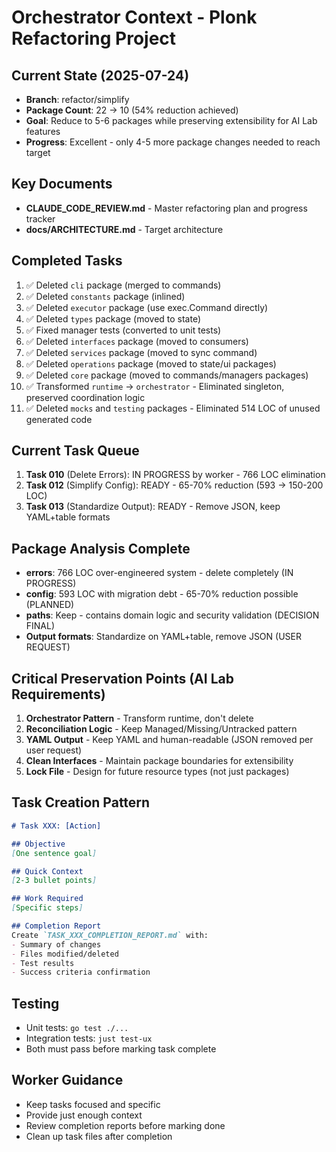 # Orchestrator Context - Plonk Refactoring Project

## Current State (2025-07-24)
- **Branch**: refactor/simplify
- **Package Count**: 22 → 10 (54% reduction achieved)
- **Goal**: Reduce to 5-6 packages while preserving extensibility for AI Lab features
- **Progress**: Excellent - only 4-5 more package changes needed to reach target

## Key Documents
- **CLAUDE_CODE_REVIEW.md** - Master refactoring plan and progress tracker
- **docs/ARCHITECTURE.md** - Target architecture

## Completed Tasks
1. ✅ Deleted `cli` package (merged to commands)
2. ✅ Deleted `constants` package (inlined)
3. ✅ Deleted `executor` package (use exec.Command directly)
4. ✅ Deleted `types` package (moved to state)
5. ✅ Fixed manager tests (converted to unit tests)
6. ✅ Deleted `interfaces` package (moved to consumers)
7. ✅ Deleted `services` package (moved to sync command)
8. ✅ Deleted `operations` package (moved to state/ui packages)
9. ✅ Deleted `core` package (moved to commands/managers packages)
10. ✅ Transformed `runtime` → `orchestrator` - Eliminated singleton, preserved coordination logic
11. ✅ Deleted `mocks` and `testing` packages - Eliminated 514 LOC of unused generated code

## Current Task Queue
1. **Task 010** (Delete Errors): IN PROGRESS by worker - 766 LOC elimination
2. **Task 012** (Simplify Config): READY - 65-70% reduction (593 → 150-200 LOC)
3. **Task 013** (Standardize Output): READY - Remove JSON, keep YAML+table formats

## Package Analysis Complete
- **errors**: 766 LOC over-engineered system - delete completely (IN PROGRESS)
- **config**: 593 LOC with migration debt - 65-70% reduction possible (PLANNED)
- **paths**: Keep - contains domain logic and security validation (DECISION FINAL)
- **Output formats**: Standardize on YAML+table, remove JSON (USER REQUEST)

## Critical Preservation Points (AI Lab Requirements)
1. **Orchestrator Pattern** - Transform runtime, don't delete
2. **Reconciliation Logic** - Keep Managed/Missing/Untracked pattern
3. **YAML Output** - Keep YAML and human-readable (JSON removed per user request)
4. **Clean Interfaces** - Maintain package boundaries for extensibility
5. **Lock File** - Design for future resource types (not just packages)

## Task Creation Pattern
```markdown
# Task XXX: [Action]

## Objective
[One sentence goal]

## Quick Context
[2-3 bullet points]

## Work Required
[Specific steps]

## Completion Report
Create `TASK_XXX_COMPLETION_REPORT.md` with:
- Summary of changes
- Files modified/deleted
- Test results
- Success criteria confirmation
```

## Testing
- Unit tests: `go test ./...`
- Integration tests: `just test-ux`
- Both must pass before marking task complete

## Worker Guidance
- Keep tasks focused and specific
- Provide just enough context
- Review completion reports before marking done
- Clean up task files after completion

